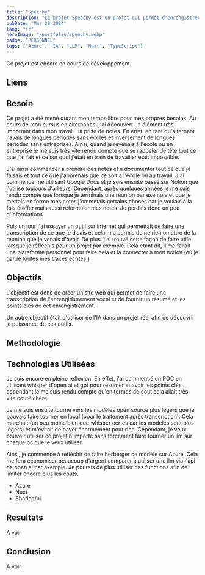 ```yaml
---
title: "Speechy"
description: "Le projet Speechy est un projet qui permet d'enrengistrer la voix et de faire une transcription de ce qui a été dit ainsi qu'un résumé avec les points clés abordés."
pubDate: "Mar 28 2024"
lang: "fr"
heroImage: "/portfolio/speechy.webp"
badge: "PERSONNEL"
tags: ["Azure", "IA", "LLM", "Nuxt", "TypeScript"]
---
```


Ce projet est encore en cours de développement.

## **Liens**

## **Besoin**
Ce projet a été mené durant mon temps libre pour mes propres besoins. Au cours de mon cursus en alternance, j'ai découvert un élément très important dans mon travail : la prise de notes. En effet, en tant qu'alternant j'avais de longues periodes sans ecoles et inversement de longues periodes sans entreprises. Ainsi, quand je revenais à l'école ou en entreprise je me suis très vite rendu compte que se rappeler de tête tout ce que j'ai fait et ce sur quoi j'était en train de travailler était impossible. 

J'ai ainsi commencer à prendre des notes et à documenter tout ce que je faisais et tout ce que j'apprenais que ce soit à l'école ou au travail. J'ai commencer ne utilisant Google Docs et je suis ensuite passé sur Notion que j'utilise toujours d'ailleurs. Cependant, après quelques années je me suis rendu compte que lorsque je terminais une réunion par exemple et que je mettais en forme mes notes j'ommetais certains choses car je voulais à la fois étoffer mais aussi reformuler mes notes. Je perdais donc un peu d'informations. 

Puis un jour j'ai essayer un outil sur internet qui permettait de faire une transcription de ce que je disais et cela m'a permis de ne rien omettre de la réunion que je venais d'avoir. De plus, j'ai trouvé cette façon de faire utile lorsque je réflechis pour un projet par exemple. Cela étant dit, il me fallait une plateforme personnel pour faire cela et la connecter à mon notion (où je garde toutes mes traces écrites.)

## **Objectifs**
L'objectif est donc de créer un site web qui permet de faire une transcription de l'enrengidstrement vocal et de fournir un résumé et les points clés de cet enrengistrement. 

Un autre objectif était d'utiliser de l'IA dans un projet réel afin de découvrir la puissance de ces outils.


## **Methodologie**


## **Technologies Utilisées**
Je suis encore en pleine reflexion. En effet, j'ai commencé un POC en utilisant whisper d'open ai et gpt pour résumer et avoir les points clés cependant je me suis rendu compte qu'en termes de cout cela allait très vite couté chère. 

Je me suis ensuite tourné vers les modèles open source plus légers que je pouvais faire tourner en local (pour le traitement après transcription). Cela marchait (un peu moins bien que whisper certes car les modèles sont plus lègers) et m'evitait de payer énormément pour rien. Cependant, je veux pouvoir utiliser ce projet n'importe sans forcément faire tourner un llm sur chaque pc que je veux utiliser. 

Ainsi, je commence à refléchir de faire herberger ce modèle sur Azure. Cela me fera économiser beaucoup d'argent comparer a utiliser une llm via l'api de open ai par exemple. Je pourais de plus utiliser des functions afin de limiter encore plus les couts.

* Azure
* Nuxt
* Shadcn/ui


## **Resultats**
A voir

## **Conclusion**
A voir
